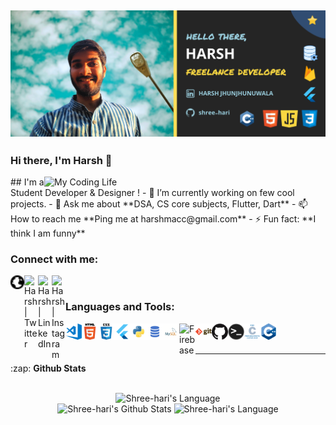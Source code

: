 ## ![Harsh's header](https://github.com/Shree-hari/Shree-hari/blob/main/header.png)
### Hi there, I'm Harsh 👋
<img align="right" alt="My Coding Life" src="https://media.giphy.com/media/Ah3zHH7hvsSB2/giphy.gif" width="450" >
## I'm a Student Developer & Designer !
- 🔭 I’m currently working on few cool projects.
- 💬 Ask me about **DSA, CS core subjects, Flutter, Dart**
- 📫 How to reach me **Ping me at harshmacc@gmail.com**
- ⚡ Fun fact: **I think I am funny**

### Connect with me:

[<img align="left" alt="oishikm12.me" width="22px" src="https://raw.githubusercontent.com/iconic/open-iconic/master/svg/globe.svg" />][website]
[<img align="left" alt="Harsh | Twitter" width="22px" src="https://cdn.jsdelivr.net/npm/simple-icons@v3/icons/twitter.svg" />][twitter]
[<img align="left" alt="Harsh | LinkedIn" width="22px" src="https://cdn.jsdelivr.net/npm/simple-icons@v3/icons/linkedin.svg" />][linkedin]
[<img align="left" alt="Harsh | Instagram" width="22px" src="https://cdn.jsdelivr.net/npm/simple-icons@v3/icons/instagram.svg" />][instagram]

<br />

### Languages and Tools:

[<img align="left" alt="Visual Studio Code" width="26px" src="https://raw.githubusercontent.com/github/explore/80688e429a7d4ef2fca1e82350fe8e3517d3494d/topics/visual-studio-code/visual-studio-code.png" />][website]
[<img align="left" alt="HTML5" width="26px" src="https://raw.githubusercontent.com/github/explore/80688e429a7d4ef2fca1e82350fe8e3517d3494d/topics/html/html.png" />][website]
[<img align="left" alt="CSS3" width="26px" src="https://raw.githubusercontent.com/github/explore/80688e429a7d4ef2fca1e82350fe8e3517d3494d/topics/css/css.png" />][website]
[<img align="left" alt="Flutter" width="26px" src="https://raw.githubusercontent.com/github/explore/cebd63002168a05a6a642f309227eefeccd92950/topics/flutter/flutter.png" />][website]
[<img align="left" alt="Python" width="26px" src="https://raw.githubusercontent.com/github/explore/80688e429a7d4ef2fca1e82350fe8e3517d3494d/topics/python/python.png" />][website]
[<img align="left" alt="SQL" width="26px" src="https://raw.githubusercontent.com/github/explore/80688e429a7d4ef2fca1e82350fe8e3517d3494d/topics/sql/sql.png" />][website]
[<img align="left" alt="MySQL" width="26px" src="https://raw.githubusercontent.com/github/explore/80688e429a7d4ef2fca1e82350fe8e3517d3494d/topics/mysql/mysql.png" />][website]
[<img align="left" alt="Firebase" width="26px" src="https://firebase.google.com/downloads/brand-guidelines/PNG/logo-logomark.png" />][website]
[<img align="left" alt="Git" width="26px" src="https://raw.githubusercontent.com/github/explore/80688e429a7d4ef2fca1e82350fe8e3517d3494d/topics/git/git.png" />][website]
[<img align="left" alt="GitHub" width="26px" src="https://raw.githubusercontent.com/github/explore/78df643247d429f6cc873026c0622819ad797942/topics/github/github.png" />][website]
[<img align="left" alt="Command Line" width="26px" src="https://raw.githubusercontent.com/github/explore/80688e429a7d4ef2fca1e82350fe8e3517d3494d/topics/terminal/terminal.png" />][website]
[<img align="left" alt="C" width="26px" src="https://raw.githubusercontent.com/github/explore/80688e429a7d4ef2fca1e82350fe8e3517d3494d/topics/c/c.png" />][website]
[<img align="left" alt="C++" width="26px" src="https://raw.githubusercontent.com/github/explore/80688e429a7d4ef2fca1e82350fe8e3517d3494d/topics/cpp/cpp.png" />][website]

<br />
<br />

---

<summary>:zap: <b>Github Stats</b></summary>
<br>
<p align = "center">
    <img alt="Shree-hari's Language" src="https://github-readme-streak-stats.herokuapp.com/?user=shree-hari&theme=tokyonight" /><br>
    <img alt="Shree-hari's Github Stats" src="https://github-readme-stats.vercel.app/api?username=shree-hari&show_icons=true&theme=tokyonight&line_height=40" />
    <img alt="Shree-hari's Language" src="https://github-readme-stats.vercel.app/api/top-langs/?username=shree-hari&theme=tokyonight" />
</p>

[website]: https://linkedin.com/in/shree-hari/
[twitter]: https://twitter.com/Harsh_010
[instagram]: https://instagram.com/harsh._music/
[linkedin]: https://linkedin.com/in/shree-hari/
